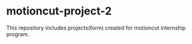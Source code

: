 # motioncut-project-2
This repository includes projects(form) created for motioncut internship program. 
